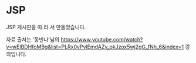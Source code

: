 # JSP

JSP 게시판을 따.라.서 만들었습니다.

자료 출처는 '동빈나'님의 
https://www.youtube.com/watch?v=wEIBDHfoMBg&list=PLRx0vPvlEmdAZv_okJzox5wj2gG_fNh_6&index=1 
강의입니다.


